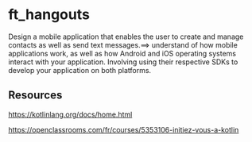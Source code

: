 # ft_hangouts
Design a mobile application that enables the user to create and manage contacts as well as send text messages.==> understand of how mobile applications work, as well as how Android and iOS operating systems interact with your application. Involving using their respective SDKs to develop your application on both platforms.

## Resources

https://kotlinlang.org/docs/home.html

https://openclassrooms.com/fr/courses/5353106-initiez-vous-a-kotlin
